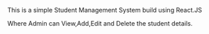This is a simple Student Management System build using React.JS 

Where Admin can View,Add,Edit and Delete the student details.

